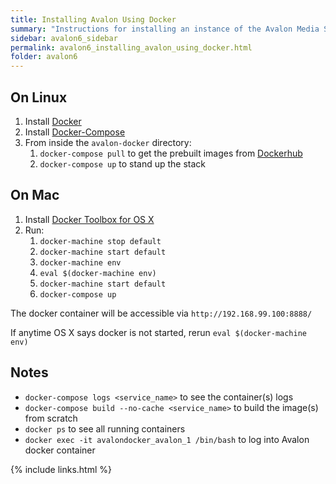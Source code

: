 ```yaml
---
title: Installing Avalon Using Docker
summary: "Instructions for installing an instance of the Avalon Media System on a server using Docker."
sidebar: avalon6_sidebar
permalink: avalon6_installing_avalon_using_docker.html
folder: avalon6
---
```


## On Linux

1. Install [Docker](https://docs.docker.com/engine/installation/linux/centos/)
2. Install [Docker-Compose](https://docs.docker.com/compose/install/)
3. From inside the `avalon-docker` directory:
    1. `docker-compose pull` to get the prebuilt images from [Dockerhub](https://github.com/avalonmediasystem/avalon-docker/blob/master/dockerhub.com)
    2. `docker-compose up` to stand up the stack

## On Mac

1. Install [Docker Toolbox for OS X](https://www.docker.com/products/docker-toolbox)
2. Run:
    1. `docker-machine stop default`
    2. `docker-machine start default`
    3. `docker-machine env`
    4. `eval $(docker-machine env)`
    5. `docker-machine start default`
    6. `docker-compose up`

The docker container will be accessible via `http://192.168.99.100:8888/`

If anytime OS X says docker is not started, rerun `eval $(docker-machine env)`

## Notes

* `docker-compose logs <service_name>` to see the container(s) logs
* `docker-compose build --no-cache <service_name>` to build the image(s) from scratch
* `docker ps` to see all running containers
* `docker exec -it avalondocker_avalon_1 /bin/bash` to log into Avalon docker container

{% include links.html %}
